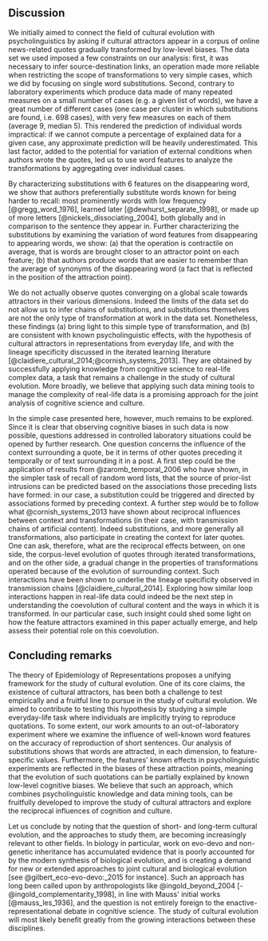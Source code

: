 ## Discussion

We initially aimed to connect the field of cultural evolution with psycholinguistics by asking if cultural attractors appear in a corpus of online news-related quotes gradually transformed by low-level biases.
The data set we used imposed a few constraints on our analysis:
first, it was necessary to infer source-destination links, an operation made more reliable when restricting the scope of transformations to very simple cases, which we did by focusing on single word substitutions.
Second, contrary to laboratory experiments which produce data made of many repeated measures on a small number of cases (e.g. a given list of words), we have a great number of different cases (one case per cluster in which substitutions are found, i.e. 698 cases), with very few measures on each of them (average 9, median 5).
This rendered the prediction of individual words impractical: if we cannot compute a percentage of explained data for a given case, any approximate prediction will be heavily underestimated.
This last factor, added to the potential for variation of external conditions when authors wrote the quotes, led us to use word features to analyze the transformations by aggregating over individual cases.

By characterizing substitutions with 6 features on the disappearing word, we show that authors preferentially substitute words known for being harder to recall:
most prominently words with low frequency [@gregg_word_1976], learned later [@dewhurst_separate_1998], or made up of more letters [@nickels_dissociating_2004], both globally and in comparison to the sentence they appear in.
Further characterizing the substitutions by examining the variation of word features from disappearing to appearing words, we show:
(a) that the operation is contractile on average, that is words are brought closer to an attractor point on each feature;
(b) that authors produce words that are easier to remember than the average of synonyms of the disappearing word (a fact that is reflected in the position of the attraction point).

We do not actually observe quotes converging on a global scale towards attractors in their various dimensions.
Indeed the limits of the data set do not allow us to infer chains of substitutions, and substitutions themselves are not the only type of transformation at work in the data set.
Nonetheless, these findings (a) bring light to this simple type of transformation, and (b) are consistent with known psycholinguistic effects, with the hypothesis of cultural attractors in representations from everyday life, and with the lineage specificity discussed in the iterated learning literature [@claidiere_cultural_2014;@cornish_systems_2013].
They are obtained by successfully applying knowledge from cognitive science to real-life complex data, a task that remains a challenge in the study of cultural evolution.
More broadly, we believe that applying such data mining tools to manage the complexity of real-life data is a promising approach for the joint analysis of cognitive science and culture.

In the simple case presented here, however, much remains to be explored.
Since it is clear that observing cognitive biases in such data is now possible, questions addressed in controlled laboratory situations could be opened by further research.
One question concerns the influence of the context surrounding a quote, be it in terms of other quotes preceding it temporally or of text surrounding it in a post.
A first step could be the application of results from @zaromb_temporal_2006 who have shown, in the simpler task of recall of random word lists, that the source of prior-list intrusions can be predicted based on the associations those preceding lists have formed:
in our case, a substitution could be triggered and directed by associations formed by preceding context.
A further step would be to follow what @cornish_systems_2013 have shown about reciprocal influences between context and transformations (in their case, with transmission chains of artificial content).
Indeed substitutions, and more generally all transformations, also participate in creating the context for later quotes.
One can ask, therefore, what are the reciprocal effects between, on one side, the corpus-level evolution of quotes through iterated transformations, and on the other side, a gradual change in the properties of transformations operated because of the evolution of surrounding context.
Such interactions have been shown to underlie the lineage specificity observed in transmission chains [@claidiere_cultural_2014].
Exploring how similar loop interactions happen in real-life data could indeed be the next step in understanding the coevolution of cultural content and the ways in which it is transformed.
In our particular case, such insight could shed some light on how the feature attractors examined in this paper actually emerge, and help assess their potential role on this coevolution.

## Concluding remarks

The theory of Epidemiology of Representations proposes a unifying framework for the study of cultural evolution.
One of its core claims, the existence of cultural attractors, has been both a challenge to test empirically and a fruitful line to pursue in the study of cultural evolution.
We aimed to contribute to testing this hypothesis by studying a simple everyday-life task where individuals are implicitly trying to reproduce quotations.
To some extent, our work amounts to an out-of-laboratory experiment where we examine the influence of well-known word features on the accuracy of reproduction of short sentences.
Our analysis of substitutions shows that words are attracted, in each dimension, to feature-specific values.
Furthermore, the features' known effects in psycholinguistic experiments are reflected in the biases of these attraction points, meaning that the evolution of such quotations can be partially explained by known low-level cognitive biases.
We believe that such an approach, which combines psycholinguistic knowledge and data mining tools, can be fruitfully developed to improve the study of cultural attractors and explore the reciprocal influences of cognition and culture.

Let us conclude by noting that the question of short- and long-term cultural evolution, and the approaches to study them, are becoming increasingly relevant to other fields.
In biology in particular, work on evo-devo and non-genetic inheritance has accumulated evidence that is poorly accounted for by the modern synthesis of biological evolution, and is creating a demand for new or extended  approaches to joint cultural and biological evolution [see @gilbert_eco-evo-devo:_2015 for instance].
Such an approach has long been called upon by anthropologists like @ingold_beyond_2004 [-@ingold_complementarity_1998], in line with Mauss' initial works [@mauss_les_1936], and the question is not entirely foreign to the enactive-representational debate in cognitive science.
The study of cultural evolution will most likely benefit greatly from the growing interactions between these disciplines.
